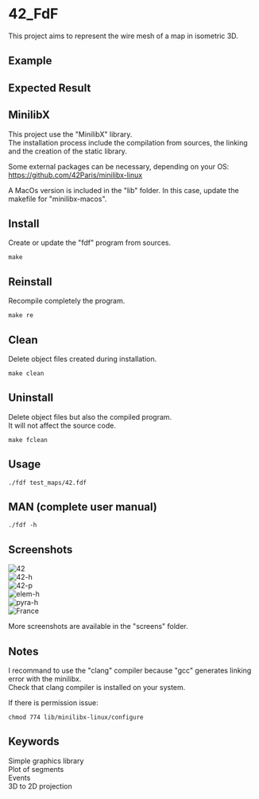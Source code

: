 # 42_FdF
This project aims to represent the wire mesh of a map in isometric 3D.

## Example

## Expected Result

## MinilibX
This project use the "MinilibX" library.  
The installation process include the compilation from sources, the linking and the creation of the static library.

Some external packages can be necessary, depending on your OS: https://github.com/42Paris/minilibx-linux  

A MacOs version is included in the "lib" folder. In this case, update the makefile for "minilibx-macos".

## Install
Create or update the "fdf" program from sources.
```
make
```

## Reinstall
Recompile completely the program.
```
make re
```

## Clean
Delete object files created during installation.
```
make clean
```

## Uninstall
Delete object files but also the compiled program.  
It will not affect the source code.
```
make fclean
```

## Usage
```
./fdf test_maps/42.fdf
```

## MAN (complete user manual)
```
./fdf -h
```

## Screenshots
![42](https://user-images.githubusercontent.com/52746061/205414797-4ea6928f-4eaf-401a-871f-6241bd930b78.png)  
![42-h](https://user-images.githubusercontent.com/52746061/205414817-995f5869-9c09-4fe6-b7f9-927e4b7592cf.png)  
![42-p](https://user-images.githubusercontent.com/52746061/205414827-06ce5a62-fdd0-4e33-bdeb-1682fd5bbbb8.png)  
![elem-h](https://user-images.githubusercontent.com/52746061/205414883-747c82c1-f3d0-4f7c-ae2b-cee0d791b69b.png)  
![pyra-h](https://user-images.githubusercontent.com/52746061/205414904-2aae3db0-1004-4ee3-bc1f-852ba4e38efa.png)  
![France](https://user-images.githubusercontent.com/52746061/205414742-305a9893-7d30-4d29-98eb-e82c2e5f5282.png)  

More screenshots are available in the "screens" folder.  

## Notes
I recommand to use the "clang" compiler because "gcc" generates linking error with the minilibx.  
Check that clang compiler is installed on your system.

If there is permission issue:
```
chmod 774 lib/minilibx-linux/configure
```

## Keywords
Simple graphics library  
Plot of segments  
Events  
3D to 2D projection  
